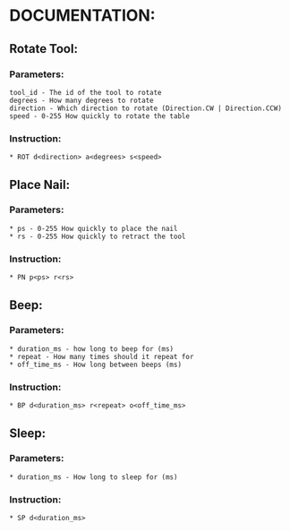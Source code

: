 # DOCUMENTATION:
## Rotate Tool:
### Parameters:
    tool_id - The id of the tool to rotate
    degrees - How many degrees to rotate
    direction - Which direction to rotate (Direction.CW | Direction.CCW)
    speed - 0-255 How quickly to rotate the table
### Instruction:
    * ROT d<direction> a<degrees> s<speed>
## Place Nail:
### Parameters:
    * ps - 0-255 How quickly to place the nail
    * rs - 0-255 How quickly to retract the tool
### Instruction:
    * PN p<ps> r<rs>
## Beep:
### Parameters:
    * duration_ms - how long to beep for (ms)
    * repeat - How many times should it repeat for
    * off_time_ms - How long between beeps (ms)
### Instruction:
    * BP d<duration_ms> r<repeat> o<off_time_ms>

## Sleep:
### Parameters:
    * duration_ms - How long to sleep for (ms)
### Instruction:
    * SP d<duration_ms>